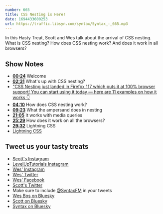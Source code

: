 ```yaml
---
number: 665
title: CSS Nesting is Here!
date: 1694433600253
url: https://traffic.libsyn.com/syntax/Syntax_-_665.mp3
---
```


In this Hasty Treat, Scott and Wes talk about the arrival of CSS nesting. What is CSS nesting? How does CSS nesting work? And does it work in all browsers?

## Show Notes

* **[00:24](#t=00:24)** Welcome
* **[02:31](#t=02:31)** What's up with CSS nesting?
* ["CSS Nesting just landed in Firefox 117 which puts it at 100% browser support! You can start using it today — here are 11 examples on how it works 👇](https://twitter.com/wesbos/status/1696201171587809761)
* **[04:10](#t=04:10)** How does CSS nesting work?
* **[09:23](#t=09:23)** What the ampersand does in nesting
* **[21:05](#t=21:05)** It works with media queries
* **[25:29](#t=25:29)** How does it work on all the browsers?
* **[29:32](#t=29:32)** Lightning CSS
* [Lightning CSS](https://lightningcss.dev/)

## Tweet us your tasty treats

* [Scott's Instagram](https://www.instagram.com/stolinski/)
* [LevelUpTutorials Instagram](https://www.instagram.com/LevelUpTutorials/)
* [Wes' Instagram](https://www.instagram.com/wesbos/)
* [Wes' Twitter](https://twitter.com/wesbos)
* [Wes' Facebook](https://www.facebook.com/wesbos.developer)
* [Scott's Twitter](https://twitter.com/stolinski)
* Make sure to include [@SyntaxFM](https://twitter.com/SyntaxFM) in your tweets
* [Wes Bos on Bluesky](https://bsky.app/profile/wesbos.com)
* [Scott on Bluesky](https://bsky.app/profile/tolin.ski)
* [Syntax on Bluesky](https://bsky.app/profile/syntax.fm)
